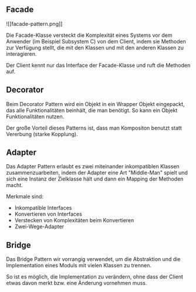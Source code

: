 ## Facade
![[facade-pattern.png]]

Die Facade-Klasse versteckt die Komplexität eines Systems vor dem Anwender (im Beispiel Subsystem C) von dem Client, indem sie Methoden zur Verfügung stellt, die mit den Klassen und mit den anderen Klassen zu interagieren.

Der Client kennt nur das Interface der Facade-Klasse und ruft die Methoden auf.

## Decorator
Beim Decorator Pattern wird ein Objekt in ein Wrapper Objekt eingepackt, das alle Funktionalitäten beinhält, die man benötigt. So kann ein Objekt Funktionalitäten nutzen.

Der große Vorteil dieses Patterns ist, dass man Kompositon benutzt statt Vererbung (starke Kopplung).

## Adapter
Das Adapter Pattern erlaubt es zwei miteinander inkompatiblen Klassen zusammenzuarbeiten, indem der Adapter eine Art "Middle-Man" spielt und sich eine Instanz der Zielklasse hält und dann ein Mapping der Methoden macht.

Merkmale sind:
- Inkompatible Interfaces
- Konvertieren von Interfaces
- Verstecken von Komplexitäten beim Konvertieren
- Zwei-Wege-Adapter

## Bridge
Das Bridge Pattern wir vorrangig verwendet, um die Abstraktion und die Implementation eines Moduls mit vielen Klassen zu trennen.

So ist es möglich, die Implementation zu verändern, ohne dass der Client etwas davon merkt bzw. eine Änderung vornehmen muss.